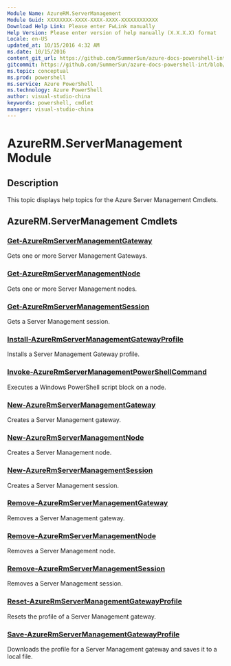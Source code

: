 ```yaml
---
Module Name: AzureRM.ServerManagement
Module Guid: XXXXXXXX-XXXX-XXXX-XXXX-XXXXXXXXXXXX
Download Help Link: Please enter FwLink manually
Help Version: Please enter version of help manually (X.X.X.X) format
Locale: en-US
updated_at: 10/15/2016 4:32 AM
ms.date: 10/15/2016
content_git_url: https://github.com/SummerSun/azure-docs-powershell-int/blob/master/azureps-cmdlets-docs/ResourceManager/AzureRM.ServerManagement/v2.0/CmdletMDs/AzureRM.ServerManagement.md
gitcommit: https://github.com/SummerSun/azure-docs-powershell-int/blob/1bfd8e268acfc1799ad3f17c5a982578f54443cf/azureps-cmdlets-docs/ResourceManager/AzureRM.ServerManagement/v2.0/CmdletMDs/AzureRM.ServerManagement.md
ms.topic: conceptual
ms.prod: powershell
ms.service: Azure PowerShell
ms.technology: Azure PowerShell
author: visual-studio-china
keywords: powershell, cmdlet
manager: visual-studio-china
---
```


# AzureRM.ServerManagement Module
## Description
This topic displays help topics for the Azure Server Management Cmdlets.

## AzureRM.ServerManagement Cmdlets
### [Get-AzureRmServerManagementGateway](Get-AzureRmServerManagementGateway.md)
Gets one or more Server Management Gateways.


### [Get-AzureRmServerManagementNode](Get-AzureRmServerManagementNode.md)
Gets one or more Server Management nodes.


### [Get-AzureRmServerManagementSession](Get-AzureRmServerManagementSession.md)
Gets a Server Management session.


### [Install-AzureRmServerManagementGatewayProfile](Install-AzureRmServerManagementGatewayProfile.md)
Installs a Server Management Gateway profile.


### [Invoke-AzureRmServerManagementPowerShellCommand](Invoke-AzureRmServerManagementPowerShellCommand.md)
Executes a Windows PowerShell script block on a node.


### [New-AzureRmServerManagementGateway](New-AzureRmServerManagementGateway.md)
Creates a Server Management gateway.


### [New-AzureRmServerManagementNode](New-AzureRmServerManagementNode.md)
Creates a Server Management node.


### [New-AzureRmServerManagementSession](New-AzureRmServerManagementSession.md)
Creates a Server Management session.


### [Remove-AzureRmServerManagementGateway](Remove-AzureRmServerManagementGateway.md)
Removes a Server Management gateway.


### [Remove-AzureRmServerManagementNode](Remove-AzureRmServerManagementNode.md)
Removes a Server Management node.


### [Remove-AzureRmServerManagementSession](Remove-AzureRmServerManagementSession.md)
Removes a Server Management session.


### [Reset-AzureRmServerManagementGatewayProfile](Reset-AzureRmServerManagementGatewayProfile.md)
Resets the profile of a Server Management gateway.


### [Save-AzureRmServerManagementGatewayProfile](Save-AzureRmServerManagementGatewayProfile.md)
Downloads the profile for a Server Management gateway and saves it to a local file.



